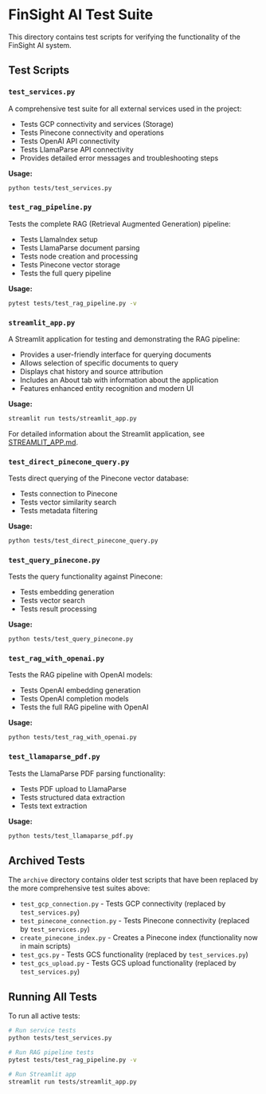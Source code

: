 # FinSight AI Test Suite

This directory contains test scripts for verifying the functionality of the FinSight AI system.

## Test Scripts

### `test_services.py`

A comprehensive test suite for all external services used in the project:

- Tests GCP connectivity and services (Storage)
- Tests Pinecone connectivity and operations
- Tests OpenAI API connectivity
- Tests LlamaParse API connectivity
- Provides detailed error messages and troubleshooting steps

**Usage:**
```bash
python tests/test_services.py
```

### `test_rag_pipeline.py`

Tests the complete RAG (Retrieval Augmented Generation) pipeline:

- Tests LlamaIndex setup
- Tests LlamaParse document parsing
- Tests node creation and processing
- Tests Pinecone vector storage
- Tests the full query pipeline

**Usage:**
```bash
pytest tests/test_rag_pipeline.py -v
```

### `streamlit_app.py`

A Streamlit application for testing and demonstrating the RAG pipeline:

- Provides a user-friendly interface for querying documents
- Allows selection of specific documents to query
- Displays chat history and source attribution
- Includes an About tab with information about the application
- Features enhanced entity recognition and modern UI

**Usage:**
```bash
streamlit run tests/streamlit_app.py
```

For detailed information about the Streamlit application, see [STREAMLIT_APP.md](STREAMLIT_APP.md).

### `test_direct_pinecone_query.py`

Tests direct querying of the Pinecone vector database:

- Tests connection to Pinecone
- Tests vector similarity search
- Tests metadata filtering

**Usage:**
```bash
python tests/test_direct_pinecone_query.py
```

### `test_query_pinecone.py`

Tests the query functionality against Pinecone:

- Tests embedding generation
- Tests vector search
- Tests result processing

**Usage:**
```bash
python tests/test_query_pinecone.py
```

### `test_rag_with_openai.py`

Tests the RAG pipeline with OpenAI models:

- Tests OpenAI embedding generation
- Tests OpenAI completion models
- Tests the full RAG pipeline with OpenAI

**Usage:**
```bash
python tests/test_rag_with_openai.py
```

### `test_llamaparse_pdf.py`

Tests the LlamaParse PDF parsing functionality:

- Tests PDF upload to LlamaParse
- Tests structured data extraction
- Tests text extraction

**Usage:**
```bash
python tests/test_llamaparse_pdf.py
```

## Archived Tests

The `archive` directory contains older test scripts that have been replaced by the more comprehensive test suites above:

- `test_gcp_connection.py` - Tests GCP connectivity (replaced by `test_services.py`)
- `test_pinecone_connection.py` - Tests Pinecone connectivity (replaced by `test_services.py`)
- `create_pinecone_index.py` - Creates a Pinecone index (functionality now in main scripts)
- `test_gcs.py` - Tests GCS functionality (replaced by `test_services.py`)
- `test_gcs_upload.py` - Tests GCS upload functionality (replaced by `test_services.py`)

## Running All Tests

To run all active tests:

```bash
# Run service tests
python tests/test_services.py

# Run RAG pipeline tests
pytest tests/test_rag_pipeline.py -v

# Run Streamlit app
streamlit run tests/streamlit_app.py
``` 